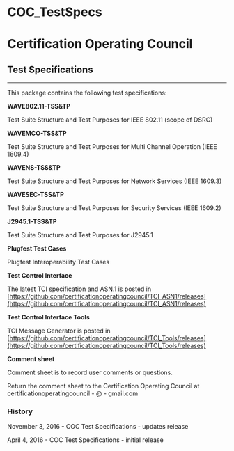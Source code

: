 # COC_TestSpecs

# Certification Operating Council 
## Test Specifications

----------

This package contains the following test specifications:

**WAVE802.11-TSS&TP** 

Test Suite Structure and Test Purposes for IEEE 802.11 (scope of DSRC)

**WAVEMCO-TSS&TP**

Test Suite Structure and Test Purposes for Multi Channel Operation (IEEE 1609.4)

**WAVENS-TSS&TP**

Test Suite Structure and Test Purposes for Network Services (IEEE 1609.3)
 
**WAVESEC-TSS&TP**

Test Suite Structure and Test Purposes for Security Services (IEEE 1609.2)

**J2945.1-TSS&TP**

Test Suite Structure and Test Purposes for J2945.1

**Plugfest Test Cases**

Plugfest Interoperability Test Cases

**Test Control Interface**

The latest TCI specification and ASN.1 is posted in [https://github.com/certificationoperatingcouncil/TCI_ASN1/releases](https://github.com/certificationoperatingcouncil/TCI_ASN1/releases)

**Test Control Interface Tools**

TCI Message Generator is posted in [https://github.com/certificationoperatingcouncil/TCI_Tools/releases](https://github.com/certificationoperatingcouncil/TCI_Tools/releases)

**Comment sheet**

Comment sheet is to record user comments or questions.

Return the comment sheet to the Certification Operating Council at certificationoperatingcouncil - @ - gmail.com  


### History
November 3, 2016 - COC Test Specifications - updates release 

April 4, 2016 - COC Test Specifications - initial release 
